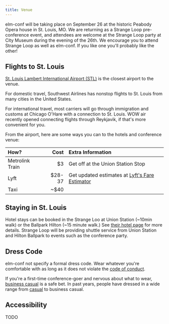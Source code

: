 ```yaml
---
title: Venue
---
```


elm-conf will be taking place on September 26 at the historic Peabody Opera house in St. Louis, MO.
We are returning as a Strange Loop pre-conference event, and attendees are welcome at the Strange Loop party at City Museum during the evening of the 26th.
We encourage you to attend Strange Loop as well as elm-conf.
If you like one you'll probably like the other!

## Flights to St. Louis

[St. Louis Lambert International Airport (STL)](https://www.flystl.com/flights-and-airlines/airlines) is the closest airport to the venue.

For domestic travel, Southwest Airlines has nonstop flights to St. Louis from many cities in the United States.

For international travel, most carriers will go through immigration and customs at Chicago O'Hare with a connection to St. Louis.
WOW air recently opened connecting flights through Reykjavik, if that's more convenient for you.

From the airport, here are some ways you can to the hotels and conference venue:

| How? | Cost | Extra Information |
|:-|-:|:-|
| Metrolink Train | $3 | Get off at the Union Station Stop |
| Lyft | $28-37 | Get updated estimates at [Lyft's Fare Estimator](https://www.lyft.com/fare-estimate) |
| Taxi | ~$40 | |

## Staying in St. Louis

Hotel stays can be booked in the Strange Loo at Union Station (~10min walk) or the Ballpark Hilton (~15 minute walk.)
See [their hotel page](https://thestrangeloop.com/register.html) for more details.
Strange Loop will be providing shuttle service from Union Station and Hilton Ballpark to events such as the conference party.

## Dress Code

elm-conf not specify a formal dress code.
Wear whatever you're comfortable with as long as it does not violate the [code of conduct](https://thestrangeloop.com/policies.html).

If you're a first-time conference-goer and nervous about what to wear, [business casual](https://en.wikipedia.org/wiki/Business_casual) is a safe bet.
In past years, people have dressed in a wide range from [casual](https://en.wikipedia.org/wiki/Casual) to business casual.

## Accessibility

TODO
